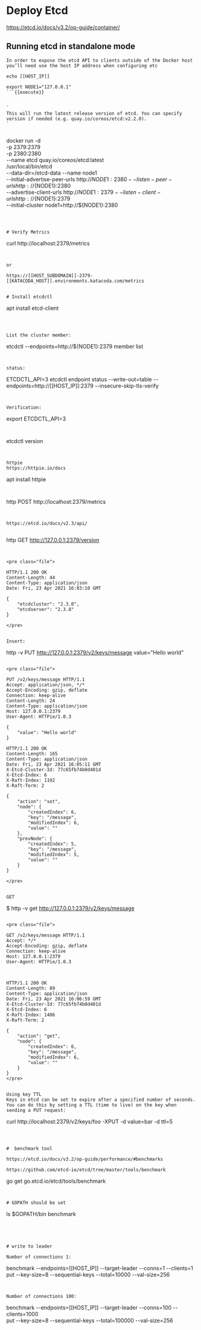 # Deploy Etcd


https://etcd.io/docs/v3.2/op-guide/container/


## Running etcd in standalone mode

`
In order to expose the etcd API to clients outside of the Docker host you’ll need use the host IP address when configuring etc
`


```
echo [[HOST_IP]]

export NODE1="127.0.0.1"
```{{execute}}


`
This will run the latest release version of etcd. You can specify version if needed (e.g. quay.io/coreos/etcd:v2.2.0).
`


```
docker run -d \
  -p 2379:2379 \
  -p 2380:2380 \
  --name etcd quay.io/coreos/etcd:latest \
  /usr/local/bin/etcd \
  --data-dir=/etcd-data --name node1 \
  --initial-advertise-peer-urls http://${NODE1}:2380 --listen-peer-urls http://${NODE1}:2380 \
  --advertise-client-urls http://${NODE1}:2379 --listen-client-urls http://${NODE1}:2379 \
  --initial-cluster node1=http://${NODE1}:2380

```{{execute}}



# Verify Metrics

```
curl http://localhost:2379/metrics
```{{execute}}


or

https://[[HOST_SUBDOMAIN]]-2379-[[KATACODA_HOST]].environments.katacoda.com/metrics


# Install etcdctl

```
apt install etcd-client
```{{execute}}



List the cluster member:

```
etcdctl --endpoints=http://${NODE1}:2379 member list
```{{execute}}


status:

```
ETCDCTL_API=3 etcdctl endpoint status --write-out=table --endpoints=http://[[HOST_IP]]:2379  --insecure-skip-tls-verify
```{{execute}}


Verification:

```
export ETCDCTL_API=3
```{{execute}}


```
etcdctl version
```{{execute}}


httpie
https://httpie.io/docs

```
apt install httpie
```{{execute}}


```
 http POST http://localhost:2379/metrics
```{{execute}}


https://etcd.io/docs/v2.3/api/


```
http GET http://127.0.0.1:2379/version
```{{execute}}


<pre class="file">

HTTP/1.1 200 OK
Content-Length: 44
Content-Type: application/json
Date: Fri, 23 Apr 2021 16:03:10 GMT

{
    "etcdcluster": "2.3.0",
    "etcdserver": "2.3.8"
}

</pre>


Insert:
```
http -v PUT http://127.0.0.1:2379/v2/keys/message value="Hello world" 
```{{execute}}

<pre class="file">

PUT /v2/keys/message HTTP/1.1
Accept: application/json, */*
Accept-Encoding: gzip, deflate
Connection: keep-alive
Content-Length: 24
Content-Type: application/json
Host: 127.0.0.1:2379
User-Agent: HTTPie/1.0.3

{
    "value": "Hello world"
}

HTTP/1.1 200 OK
Content-Length: 165
Content-Type: application/json
Date: Fri, 23 Apr 2021 16:05:11 GMT
X-Etcd-Cluster-Id: 77c65fb74b0d401d
X-Etcd-Index: 6
X-Raft-Index: 1192
X-Raft-Term: 2

{
    "action": "set",
    "node": {
        "createdIndex": 6,
        "key": "/message",
        "modifiedIndex": 6,
        "value": ""
    },
    "prevNode": {
        "createdIndex": 5,
        "key": "/message",
        "modifiedIndex": 5,
        "value": ""
    }
}

</pre>


GET
```
$ http -v  get http://127.0.0.1:2379/v2/keys/message
```{{execute}}

<pre class="file">

GET /v2/keys/message HTTP/1.1
Accept: */*
Accept-Encoding: gzip, deflate
Connection: keep-alive
Host: 127.0.0.1:2379
User-Agent: HTTPie/1.0.3



HTTP/1.1 200 OK
Content-Length: 89
Content-Type: application/json
Date: Fri, 23 Apr 2021 16:06:59 GMT
X-Etcd-Cluster-Id: 77c65fb74b0d401d
X-Etcd-Index: 6
X-Raft-Index: 1406
X-Raft-Term: 2

{
    "action": "get",
    "node": {
        "createdIndex": 6,
        "key": "/message",
        "modifiedIndex": 6,
        "value": ""
    }
}
</pre>


Using key TTL
Keys in etcd can be set to expire after a specified number of seconds. 
You can do this by setting a TTL (time to live) on the key when sending a PUT request:

```
curl http://localhost:2379/v2/keys/foo -XPUT -d value=bar -d ttl=5
```{{execute}}



#  benchmark tool

https://etcd.io/docs/v3.2/op-guide/performance/#benchmarks

https://github.com/etcd-io/etcd/tree/master/tools/benchmark

```
go get go.etcd.io/etcd/tools/benchmark
```{{execute}}


# GOPATH should be set

```
ls $GOPATH/bin
benchmark
```{{execute}}




# write to leader

Number of connections 1:

```
benchmark --endpoints=[[HOST_IP]] --target-leader --conns=1 --clients=1 \
    put --key-size=8 --sequential-keys --total=10000 --val-size=256
```{{execute}}


Number of connections 100:

```
benchmark --endpoints=[[HOST_IP]] --target-leader  --conns=100 --clients=1000 \
    put --key-size=8 --sequential-keys --total=100000 --val-size=256
```{{execute}}

